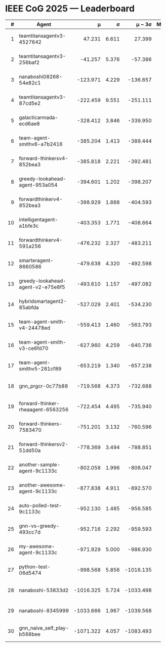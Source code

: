 # IEEE CoG 2025 — Leaderboard

| # | Agent | μ | σ | μ − 3σ | Matches | Updated |
|---:|---|---:|---:|---:|---:|---|
| 1 | teamtitansagentv3-4527642 | 47.231 | 6.611 | 27.399 | 22850 | 2025-08-26 16:47 |
| 2 | teamtitansagentv3-256baf2 | -41.257 | 5.376 | -57.386 | 23336 | 2025-08-26 16:47 |
| 3 | nanaboshi08268-54e82c1 | -123.971 | 4.229 | -136.657 | 400 | 2025-08-26 16:47 |
| 4 | teamtitansagentv3-87cd5e2 | -222.459 | 9.551 | -251.111 | 23906 | 2025-08-26 16:47 |
| 5 | galacticarmada-ecd6ae8 | -328.412 | 3.846 | -339.950 | 21600 | 2025-08-26 16:47 |
| 6 | team-agent-smithv6-a7b2416 | -385.204 | 1.413 | -389.444 | 23020 | 2025-08-26 16:47 |
| 7 | forward-thinkersv4-852bea3 | -385.818 | 2.221 | -392.481 | 19239 | 2025-08-26 16:47 |
| 8 | greedy-lookahead-agent-953a054 | -394.601 | 1.202 | -398.207 | 21316 | 2025-08-26 16:47 |
| 9 | forwardthinkerv4-852bea3 | -398.929 | 1.888 | -404.593 | 19495 | 2025-08-26 16:47 |
| 10 | intelligentagent-a1bfe3c | -403.353 | 1.771 | -408.664 | 19723 | 2025-08-26 16:47 |
| 11 | forwardthinkerv4-591a256 | -476.232 | 2.327 | -483.211 | 18854 | 2025-08-26 16:47 |
| 12 | smarteragent-8660586 | -479.638 | 4.320 | -492.598 | 19564 | 2025-08-26 16:47 |
| 13 | greedy-lookahead-agent-v2-e75e8f5 | -493.610 | 1.157 | -497.082 | 23616 | 2025-08-26 16:47 |
| 14 | hybridsmartagent2-85abfda | -527.029 | 2.401 | -534.230 | 19557 | 2025-08-26 16:47 |
| 15 | team-agent-smith-v4-24478ed | -559.413 | 1.460 | -563.793 | 22936 | 2025-08-26 16:47 |
| 16 | team-agent-smith-v3-ce6fd70 | -627.960 | 4.259 | -640.736 | 23716 | 2025-08-26 16:47 |
| 17 | team-agent-smithv5-281cf89 | -653.219 | 1.340 | -657.238 | 22220 | 2025-08-26 16:47 |
| 18 | gnn_prgcr-0c77b88 | -719.568 | 4.373 | -732.688 | 20440 | 2025-08-26 16:47 |
| 19 | forward-thinker-rheaagent-6563256 | -722.454 | 4.495 | -735.940 | 21304 | 2025-08-26 16:47 |
| 20 | forward-thinkers-7583470 | -751.201 | 3.132 | -760.596 | 21240 | 2025-08-26 16:47 |
| 21 | forward-thinkersv2-51dd50a | -778.369 | 3.494 | -788.851 | 22364 | 2025-08-26 16:47 |
| 22 | another-sample-agent-9c1133c | -802.058 | 1.996 | -808.047 | 23300 | 2025-08-26 16:47 |
| 23 | another-awesome-agent-9c1133c | -877.838 | 4.911 | -892.570 | 24960 | 2025-08-26 16:47 |
| 24 | auto-polled-test-9c1133c | -952.130 | 1.485 | -956.585 | 23880 | 2025-08-26 16:47 |
| 25 | gnn-vs-greedy-493cc7d | -952.716 | 2.292 | -959.593 | 18100 | 2025-08-26 16:47 |
| 26 | my-awesome-agent-9c1133c | -971.929 | 5.000 | -986.930 | 23960 | 2025-08-26 16:47 |
| 27 | python-test-06d5474 | -998.568 | 5.856 | -1016.135 | 18570 | 2025-08-26 16:47 |
| 28 | nanaboshi-53833d2 | -1016.325 | 5.724 | -1033.498 | 17820 | 2025-08-26 16:47 |
| 29 | nanaboshi-8345999 | -1033.666 | 1.967 | -1039.568 | 18670 | 2025-08-26 16:47 |
| 30 | gnn_naive_self_play-b568bee | -1071.322 | 4.057 | -1083.493 | 18760 | 2025-08-26 16:47 |

